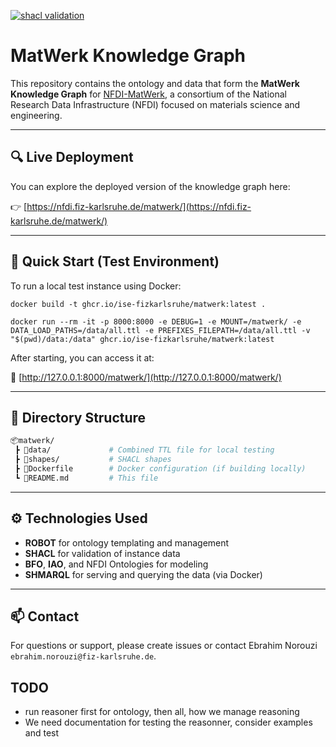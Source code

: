 [![shacl validation](https://github.com/ISE-FIZKarlsruhe/matwerk/actions/workflows/kg-validation.yml/badge.svg)](https://github.com/ISE-FIZKarlsruhe/matwerk/actions/workflows/kg-validation.yml)

# MatWerk Knowledge Graph

This repository contains the ontology and data that form the **MatWerk Knowledge Graph** for [NFDI-MatWerk](https://nfdi-matwerk.de/), a consortium of the National Research Data Infrastructure (NFDI) focused on materials science and engineering.

---

## 🔍 Live Deployment

You can explore the deployed version of the knowledge graph here:

👉 [https://nfdi.fiz-karlsruhe.de/matwerk/](https://nfdi.fiz-karlsruhe.de/matwerk/)

---

## 🚀 Quick Start (Test Environment)

To run a local test instance using Docker:

```shell
docker build -t ghcr.io/ise-fizkarlsruhe/matwerk:latest .

docker run --rm -it -p 8000:8000 -e DEBUG=1 -e MOUNT=/matwerk/ -e DATA_LOAD_PATHS=/data/all.ttl -e PREFIXES_FILEPATH=/data/all.ttl -v "$(pwd)/data:/data" ghcr.io/ise-fizkarlsruhe/matwerk:latest
```

After starting, you can access it at:

🔗 [http://127.0.0.1:8000/matwerk/](http://127.0.0.1:8000/matwerk/)

---

## 📁 Directory Structure

```bash
📦matwerk/
 ┣ 📂data/             # Combined TTL file for local testing
 ┣ 📂shapes/           # SHACL shapes
 ┣ 📄Dockerfile        # Docker configuration (if building locally)
 ┗ 📄README.md         # This file
```

---

## ⚙️ Technologies Used

- **ROBOT** for ontology templating and management
- **SHACL** for validation of instance data
- **BFO**, **IAO**, and NFDI Ontologies for modeling
- **SHMARQL** for serving and querying the data (via Docker)

---

## 📫 Contact

For questions or support, please create issues or contact Ebrahim Norouzi `ebrahim.norouzi@fiz-karlsruhe.de`.

## TODO
- run reasoner first for ontology, then all, how we manage reasoning
- We need documentation for testing the reasonner, consider examples and test
